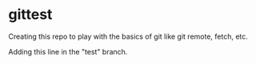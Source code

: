 # gittest

Creating this repo to play with the basics of git like git remote, fetch, etc.

Adding this line in the "test" branch.
